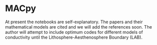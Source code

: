 # MACpy

At present the notebooks are self-explanatory. The papers and their mathematical models are cited and we will add the references soon.
The author will attempt to include optimum codes for different models of conductivity until the Lithosphere-Aesthenosphere Boundary (LAB).
